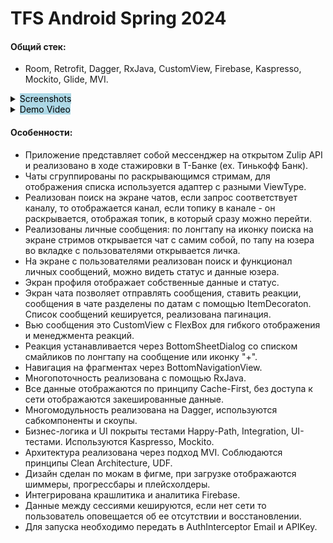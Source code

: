 # TFS Android Spring 2024

#### Общий стек:
- Room, Retrofit, Dagger, RxJava, CustomView, Firebase, Kaspresso, Mockito, Glide, MVI.
  
<details> 
  <summary> 
    <mark style="background-color: lightblue">
      Screenshots 
    </mark> 
  </summary> 
<img src="https://github.com/MikhailN45/MessengerFintech/assets/53788038/92f5896d-03a4-4bc7-8c7f-1586b9f2526a" width="250">
<img src="https://github.com/MikhailN45/MessengerFintech/assets/53788038/6a59756b-74da-40f2-8907-2b5da9e27492" width="250">
<img src="https://github.com/MikhailN45/MessengerFintech/assets/53788038/1da762c7-55e6-4db9-959b-929bb3681db5" width="250">
<img src="https://github.com/MikhailN45/MessengerFintech/assets/53788038/25459aba-3d15-4a0a-a3bd-5fad4dcfb532" width="250">
<img src="https://github.com/MikhailN45/MessengerFintech/assets/53788038/82cfa478-1dbe-4bca-a16f-66a747c5b31f" width="250">
<img src="https://github.com/MikhailN45/MessengerFintech/assets/53788038/76e079ab-ed2a-407a-8894-8be8e1e380a1" width="250">
<img src="https://github.com/MikhailN45/MessengerFintech/assets/53788038/dafb4aa9-f1c1-488b-b62a-890c94e8f51c" width="250">
</details>

<details> 
  <summary>
     <mark style="background-color: lightblue">
     Demo Video
    </mark>    
  </summary> 
[Demo video](https://github.com/MikhailN45/MessengerFintech/assets/53788038/5ac18eb9-48cd-433a-8c44-9c3efd739b69)
</details>

#### Особенности:
- Приложение представляет собой мессенджер на открытом Zulip API и реализовано в ходе стажировки в T-Банке (ex. Тинькофф Банк).
- Чаты сгруппированы по раскрывающимся стримам, для отображения списка используется адаптер с разными ViewType.
- Реализован поиск на экране чатов, если запрос соответствует каналу, то отображается канал, если топику в канале - он раскрывается, отображая топик, в который сразу можно перейти.
- Реализованы личные сообщения: по лонгтапу на иконку поиска на экране стримов открывается чат с самим собой, по тапу на юзера во вкладке с пользователями открывается личка. 
- На экране с пользователями реализован поиск и функционал личных сообщений, можно видеть статус и данные юзера.
- Экран профиля отображает собственные данные и статус.
- Экран чата позволяет отправлять сообщения, ставить реакции, сообщения в чате разделены по датам с помощью ItemDecoraton. Список сообщений кешируется, реализована пагинация. 
- Вью сообщения это CustomView с FlexBox для гибкого отображения и менеджмента реакций.
- Реакция устанавливается через BottomSheetDialog со списком смайликов по лонгтапу на сообщение или иконку "+".
- Навигация на фрагментах через BottomNavigationView.
- Многопоточность реализована с помощью RxJava.
- Все данные отображаются по принципу Cache-First, без доступа к сети отображаются закешированные данные.
- Многомодульность реализована на Dagger, используются сабкомпоненты и скоупы.
- Бизнес-логика и UI покрыты тестами Happy-Path, Integration, UI-тестами. Используются Kaspresso, Mockito.
- Архитектура реализована через подход MVI. Соблюдаются принципы Clean Architecture, UDF.
- Дизайн сделан по мокам в фигме, при загрузке отображаются шиммеры, прогрессбары и плейсхолдеры.
- Интегрирована крашлитика и аналитика Firebase.
- Данные между сессиями кешируются, если нет сети то пользователь оповещается об ее отсутствии и восстановлении.
- Для запуска необходимо передать в AuthInterceptor Email и APIKey.



